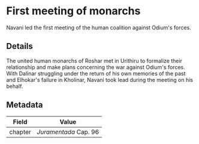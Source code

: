 # First meeting of monarchs
Navani led the first meeting of the human coalition against Odium's forces.

## Details
The united human monarchs of Roshar met in Urithiru to formalize their relationship and make plans concerning the war against Odium's forces. With Dalinar struggling under the return of his own memories of the past and Elhokar's failure in Kholinar, Navani took lead during the meeting on his behalf.

## Metadata
| Field | Value |
| ----- | ----- |
| chapter | *Juramentada* Cap. 96 |
